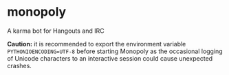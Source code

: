 # monopoly
A karma bot for Hangouts and IRC

**Caution:** it is recommended to export the environment variable `PYTHONIOENCODING=UTF-8` before starting Monopoly as the occasional logging of Unicode characters to an interactive session could cause unexpected crashes.
